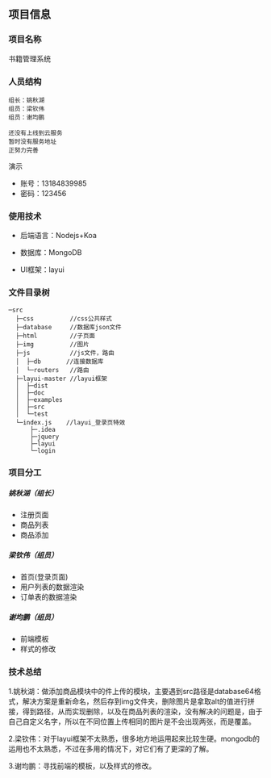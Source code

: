 ﻿

## 项目信息



### 项目名称

书籍管理系统



### 人员结构

```
组长：姚秋湖
组员：梁钦伟
组员：谢均鹏
```
```
还没有上线到云服务
暂时没有服务地址
正努力完善
```


演示
- 账号：13184839985
- 密码：123456


### 使用技术

- 后端语言：Nodejs+Koa

- 数据库：MongoDB

- UI框架：layui

  

### 文件目录树

```
─src
  ├─css          //css公共样式
  ├─database     //数据库json文件
  ├─html         //子页面
  ├─img	         //图片		
  ├─js	         //js文件，路由
  │  ├─db       //连接数据库
  │  └─routers	 //路由
  ├─layui-master //layui框架
  │  ├─dist
  │  ├─doc
  │  ├─examples
  │  ├─src
  │  └─test
  └─index.js	//layui_登录页特效
      ├─.idea
      ├─jquery
      ├─layui
      └─login
```



### 项目分工

##### 姚秋湖（组长）

- 注册页面
- 商品列表
- 商品添加

##### 梁钦伟（组员）

- 首页(登录页面)
- 用户列表的数据渲染
- 订单表的数据渲染

##### 谢均鹏（组员）

- 前端模板
- 样式的修改

	

### 技术总结

1.姚秋湖：做添加商品模块中的件上传的模块，主要遇到src路径是database64格式，解决方案是重新命名，然后存到img文件夹，删除图片是拿取alt的值进行拼接，得到路径，从而实现删除，以及在商品列表的渲染，没有解决的问题是，由于自己自定义名字，所以在不同位置上传相同的图片是不会出现两张，而是覆盖。

2.梁钦伟：对于layui框架不太熟悉，很多地方地运用起来比较生硬。mongodb的运用也不太熟悉，不过在多用的情况下，对它们有了更深的了解。

3.谢均鹏：寻找前端的模板，以及样式的修改。
